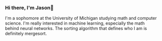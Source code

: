 ### Hi there, I'm Jason👋

I'm a sophomore at the University of Michigan studying math and computer science. I'm really interested in machine learning, especially the math behind neural networks. The sorting algorithm that defines who I am is definitely mergesort. 
